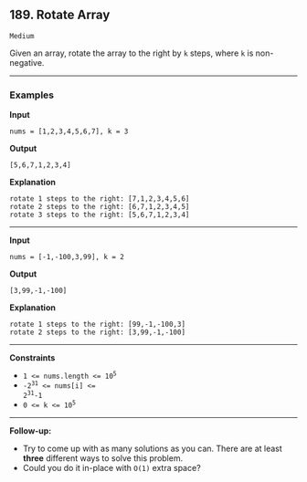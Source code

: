 ## 189. Rotate Array

`Medium`

Given an array, rotate the array to the right by `k` steps, where `k` is non-negative.

---

### Examples

**Input**
```
nums = [1,2,3,4,5,6,7], k = 3
```

**Output**
```
[5,6,7,1,2,3,4]
```

**Explanation**
```
rotate 1 steps to the right: [7,1,2,3,4,5,6]
rotate 2 steps to the right: [6,7,1,2,3,4,5]
rotate 3 steps to the right: [5,6,7,1,2,3,4]
```

---

**Input**
```
nums = [-1,-100,3,99], k = 2
```

**Output**
```
[3,99,-1,-100]
```

**Explanation**
```
rotate 1 steps to the right: [99,-1,-100,3]
rotate 2 steps to the right: [3,99,-1,-100]
```

---

**Constraints**
* <code>1 <= nums.length <= 10<sup>5</sup></code>
* <code>-2<sup>31</sup> <= nums[i] <= 2<sup>31</sup>-1</code>
* <code>0 <= k <= 10<sup>5</sup></code>

---

**Follow-up:** 
* Try to come up with as many solutions as you can. There are at least **three** different ways to solve this problem.
* Could you do it in-place with `O(1)` extra space?